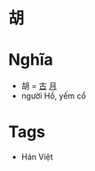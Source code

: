 # 胡

# Nghĩa
* 胡 = [古](古.md) [月](月.md)
* người Hồ, yếm cổ

# Tags
* Hán Việt

<script>window.HANZI_FIELD='胡';</script>
